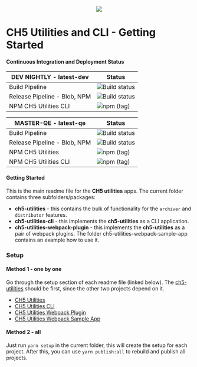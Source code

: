 <p align="center">
  <img src="https://kenticoprod.azureedge.net/kenticoblob/crestron/media/crestron/generalsiteimages/crestron-logo.png">
</p>
 
# CH5 Utilities and CLI - Getting Started

#### Continuous Integration and Deployment Status

| DEV NIGHTLY - latest-dev | Status |
| ------ | ----------- |
| Build Pipeline | ![Build status](https://dev.azure.com/crestron-mobile-devops/MobileApps/_apis/build/status/Blackbird/CoreBuild/CH5Utilities?branchName=dev) |
| Release Pipeline - Blob, NPM | ![Build status](https://vsrm.dev.azure.com/crestron-mobile-devops/_apis/public/Release/badge/0403b700-ab40-43cd-9990-961924c561bc/33/84) |
| NPM CH5 Utilities CLI | ![npm (tag)](https://img.shields.io/npm/v/@crestron/ch5-utilities-cli/latest-dev) |

| MASTER-QE - latest-qe | Status |
| ------ | ----------- |
| Build Pipeline | ![Build status](https://dev.azure.com/crestron-mobile-devops/MobileApps/_apis/build/status/Blackbird/CoreBuild/CH5Utilities?branchName=master) |
| Release Pipeline - Blob, NPM | ![Build status](https://vsrm.dev.azure.com/crestron-mobile-devops/_apis/public/Release/badge/0403b700-ab40-43cd-9990-961924c561bc/33/90) |
| NPM CH5 Utilities | ![npm (tag)](https://img.shields.io/npm/v/@crestron/ch5-utilities/latest-qe) |
| NPM CH5 Utilities CLI | ![npm (tag)](https://img.shields.io/npm/v/@crestron/ch5-utilities-cli/latest-qe) |

#### Getting Started
This is the main readme file for the **CH5 utilities** apps.
The current folder contains three subfolders/packages: 

* **ch5-utilities** - this contains the bulk of functionality for the ``archiver`` and `` distributor`` features.
* **ch5-utilities-cli** - this implements the **ch5-utilities** as a CLI application. 
* **ch5-utilities-webpack-plugin** - this implements the **ch5-utilities** as a pair of webpack plugins. The folder ch5-utilities-webpack-sample-app contains an example how to use it.

### Setup

#### Method 1 - one by one

Go through the setup section of each readme file (linked below). The [ch5-utilities](./ch5-utilities/readme.md) should be first, since the other two projects depend on it.
- [CH5 Utilities](./ch5-utilities/README.md)
- [CH5 Utilities CLI](./ch5-utilities-cli/README.md)
- [CH5 Utilities Webpack Plugin](./ch5-utilities-webpack-plugin/README.md)
- [CH5 Utilities Webpack Sample App](./ch5-utilities-webpack-sample-app/README.md)

#### Method 2 - all

Just run `yarn setup` in the current folder, this will create the setup for each project.
After this, you can use `yarn publish:all` to rebuild and publish all projects.
